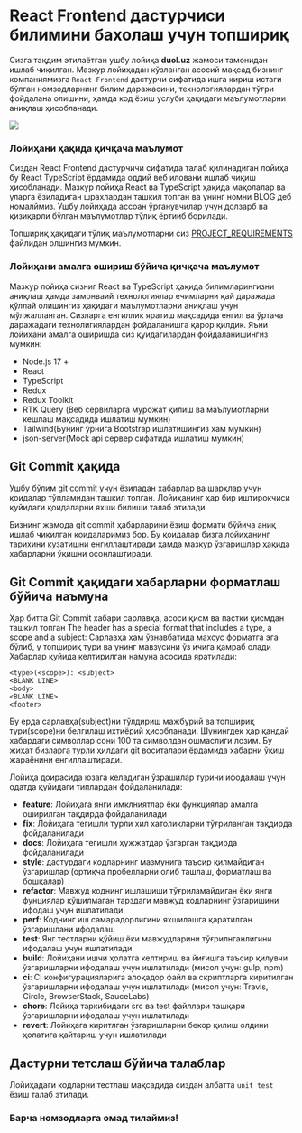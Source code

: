 # React Frontend дастурчиси билимини бахолаш учун топшириқ

Сизга тақдим этилаётган ушбу лойиҳа **duol.uz** жамоси тамонидан ишлаб чиқилган.
Мазкур лойиҳадан кўзланган асосий мақсад бизнинг компаниямизга `React Frontend` дастурчи сифатида ишга кириш истаги бўлган
номзодларнинг билим даражасини, технологиялардан тўғри фойдалана олишини, ҳамда код ёзиш услуби ҳақидаги маълумотларни аниқлаш
ҳисобланади.

![](https://i.ibb.co/FxBtfQ4/duol-logo.png)

### Лойиҳани ҳақида қичқача маълумот
Сиздан React Frontend дастурчичи сифатида талаб қилинадиган лойиҳа бу React TypeScript ёрдамида оддий веб иловани ишлаб чиқиш ҳисобланади.
Мазкур лойиҳа React ва TypeScript ҳақида мақолалар ва уларга ёзиладиган шрахлардан ташкил топган ва унинг номни BLOG деб номалймиз.
Ушбу лойиҳада ассоан ўрганувчилар учун долзарб ва қизиқарли бўлган маълумотлар тўлиқ ёртииб борилади.

Топшириқ ҳақидаги тўлиқ маълумотларни сиз [PROJECT_REQUIREMENTS](/PROJECT_REQUIREMENTS.md) файлидан олшингиз мумкин.

### Лойиҳани амалга ошириш бўйича қичқача маълумот

Мазкур лойиҳа сизниг React ва TypeScript ҳақида билимларингизни аниқлаш ҳамда замонваий технологиялар ечимларни қай
даражада қўллай олишингиз ҳақидаги маълумотларни аниқлаш учун мўлжалланган. Сизларга енгиллик яратиш мақсадида енгил
ва ўртача даражадаги технолигиялардан фойдаланишга қарор қилдик.
Яъни лойиҳани амалга оширишда сиз қуидагилардан фойдаланишингиз мумкин:

* Node.js 17 +
* React
* TypeScript
* Redux
* Redux Toolkit
* RTK Query (Веб сервиларга мурожат қилиш ва маълумотларни кешлаш мақсадида ишлатиш мумкин)
* Tailwind(Бунинг ўрнига Bootstrap ишлатишингиз хам мумкин)
* json-server(Mock api сервер сифатида ишлатиш мумкин)

## Git Commit ҳақида
Ушбу бўлим git commit учун ёзиладан хабарлар ва шарҳлар учун қоидалар тўпламидан ташкил топган.
Лойиҳанинг ҳар бир иштирокчиси қуйидаги қоидаларни яхши билиши талаб этилади.

Бизнинг жамода git commit ҳабарларини ёзиш формати бўйича аниқ ишлаб чиқилган қоидаларимиз бор.
Бу қоидалар бизга лойиҳанинг тарихини кузатишни енгиллаштиради ҳамда мазкур ўзгаришлар ҳақида хабарларни ўқишни осонлаштиради.

## Git Commit ҳақидаги хабарларни форматлаш бўйича наъмуна

Ҳар битта Git Commit хабари сарлавҳа, асоси қисм ва пастки қисмдан ташкил топган
The header has a special format that includes a type, a scope and a subject:
Сарлавҳа ҳам ўзнавбатида махсус форматга эга бўлиб, у топшириқ тури ва унинг мавзусини ўз ичига қамраб олади
Хабарлар қуйида келтирилган намуна асосида яратилади:
```gitexclude
<type>(<scope>): <subject>
<BLANK LINE>
<body>
<BLANK LINE>
<footer>
```

Бу ерда сарлавҳа(subject)ни тўлдириш мажбурий ва топшириқ тури(scope)ни белгилаш ихтиёрий ҳисобланади.
Шунингдек ҳар қандай хабардаги символлар сони 100 та символдан ошмаслиги лозим.
Бу жиҳат бизларга турли ҳилдаги git воситалари ёрдамида хабарни ўқиш жараёнини енгиллаштиради.

Лойиҳа доирасида юзага келадиган ўзрашилар турини ифодалаш учун одатда қуйидаги типлардан фойдаланилади:
* **feature**: Лойиҳага янги имклниятлар ёки функциялар амалга оширилган тақдирда фойдаланилади
* **fix**: Лойиҳага тегишли турли хил хатоликларни тўғриланган тақдирда фойдаланилади
* **docs**: Лойиҳага тегишли ҳужжатдар ўзгарган тақдирда фойдаланилади
* **style**: дастурдаги кодларнинг мазмунига таъсир қилмайдиган ўзгаришлар (ортиқча пробелларни олиб ташлаш, форматлаш ва бошқалар)
* **refactor**: Мавжуд коднинг ишлашиши тўғриламайдиган ёки янги фунциялар қўшилмаган тарздаги мавжуд кодларнинг ўзгаришини ифодаш учун ишлатилади
* **perf**: Коднинг иш самарадорлигини яхшилашга қаратилган ўзгаришлани ифодалаш
* **test**: Янг тестларни қўйиш ёки мавжудларини тўғрилнганлигини ифодалаш учун ишлатилади
* **build**: Лойиҳани ишчи ҳолатга келтириш ва йиғишга таъсир қилувчи ўзгаришларни ифодалаш учун ишлатилади (мисол учун: gulp, npm)
* **ci**: CI конфигурацияларига алоқадор файл ва скриптларга киритилган ўзгаришларни ифодалаш учун ишлатилади (мисол учун: Travis, Circle, BrowserStack, SauceLabs)
* **chore**: Лойиҳа таркибидаги src ва test файллари ташқари ўзгаришларни ифодалаш учун ишлатилади
* **revert**: Лойиҳага киритлган ўзгаришларни бекор қилиш олдини ҳолатига қайтариш учун ишлатилади

## Дастурни тетслаш бўйича талаблар

Лойиҳадаги кодларни тестлаш мақсадида сиздан албатта `unit test` ёзиш талаб этилади.

###  Барча номзодларга омад тилаймиз!
